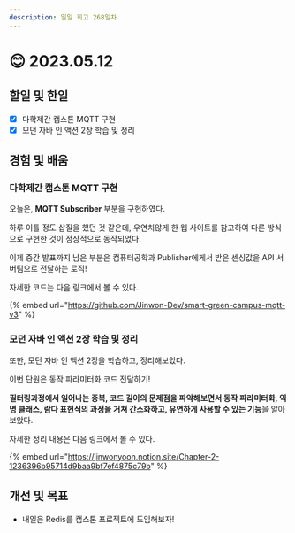 ```yaml
---
description: 일일 회고 268일차
---
```


# 😊 2023.05.12

## 할일 및 한일&#x20;

* [x] 다학제간 캡스톤 MQTT 구현&#x20;
* [x] 모던 자바 인 액션 2장 학습 및 정리&#x20;

## 경험 및 배움&#x20;

### 다학제간 캡스톤 MQTT 구현&#x20;

오늘은, **MQTT Subscriber** 부분을 구현하였다.

하루 이틀 정도 삽질을 했던 것 같은데, 우연치않게 한 웹 사이트를 참고하여 다른 방식으로 구현한 것이 정상적으로 동작되었다.

이제 중간 발표까지 남은 부분은 컴퓨터공학과 Publisher에게서 받은 센싱값을 API 서버팀으로 전달하는 로직!

자세한 코드는 다음 링크에서 볼 수 있다.

{% embed url="https://github.com/Jinwon-Dev/smart-green-campus-mqtt-v3" %}

### 모던 자바 인 액션 2장 학습 및 정리&#x20;

또한, 모던 자바 인 액션 2장을 학습하고, 정리해보았다.

이번 단원은 동작 파라미터화 코드 전달하기!

**필터링과정에서 일어나는 중복, 코드 길이의 문제점을 파악해보면서 동작 파라미터화, 익명 클래스, 람다 표현식의 과정을 거쳐 간소화하고, 유연하게 사용할 수 있는 기능**을 알아보았다.

자세한 정리 내용은 다음 링크에서 볼 수 있다.

{% embed url="https://jinwonyoon.notion.site/Chapter-2-1236396b95714d9baa9bf7ef4875c79b" %}

## 개선 및 목표&#x20;

* 내일은 Redis를 캡스톤 프로젝트에 도입해보자!&#x20;
